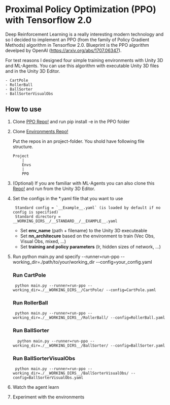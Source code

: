 # Proximal Policy Optimization (PPO) with Tensorflow 2.0

Deep Reinforcement Learning is a really interesting modern technology and so I decided to implement an PPO (from the family of Policy Gradient Methods) algorithm in Tensorflow 2.0.
Blueprint is the PPO algorithm develped by OpenAI (https://arxiv.org/abs/1707.06347). 

For test reasons I designed four simple training environments with Unity 3D and ML-Agents. You can use this algorithm with executable Unity 3D files and in the Unity 3D Editor.

    - CartPole 
    - RollerBall 
    - BallSorter
    - BallSorterVisualObs

## How to use

1. Clone [PPO Repo!](https://github.com/jw1401/PPO-Tensorflow-2.0) and run pip install -e in the PPO folder

2. Clone [Environments Repo!](https://github.com/jw1401/Environments)

    Put the repos in an project-folder. You shold have following file structure.

    ```
    Project
        |
        Envs 
        |     
        PPO     
    ```

3. (Optional) If you are familiar with ML-Agents you can also clone this [Repo!](https://github.com/jw1401/UnitySDK-MLAgents-Environments) and run from the Unity 3D Editor.

4. Set the configs in the *.yaml file that you want to use

        Standard config = `__Example__.yaml` (is loaded by default if no config is specified) 
        Standard directory = __WORKING_DIRS__/__STANDARD__/__EXAMPLE__.yaml

    - Set **env_name** (path + filename) to the Unity 3D executeable
    - Set **nn_architecure** based on the environment to train (Vec Obs, Visual Obs, mixed, ...)
    - Set **training and policy parameters** (lr, hidden sizes of network, ...)

5. Run python main.py and specify --runner=run-ppo --working_dir=./path/to/your/working_dir --config=your_config.yaml


    ### Run CartPole

        python main.py --runner=run-ppo --working_dir=./__WORKING_DIRS__/CartPole/ --config=CartPole.yaml

    ### Run RollerBall

        python main.py --runner=run-ppo --working_dir=./__WORKING_DIRS__/RollerBall/ --config=RollerBall.yaml
            
    ### Run BallSorter

         python main.py --runner=run-ppo --working_dir=./__WORKING_DIRS__/BallSorter/ --config=BallSorter.yaml

    ### Run BallSorterVisualObs

        python main.py --runner=run-ppo --working_dir=./__WORKING_DIRS__/BallSorterVisualObs/ --config=BallSorterVisualObs.yaml
        
6. Watch the agent learn 

7. Experiment with the environments 
